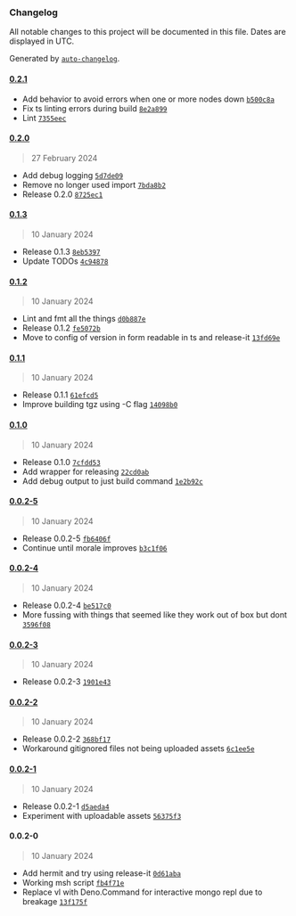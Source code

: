 ### Changelog

All notable changes to this project will be documented in this file. Dates are displayed in UTC.

Generated by [`auto-changelog`](https://github.com/CookPete/auto-changelog).

#### [0.2.1](https://github.com/zph/msh/compare/0.2.0...0.2.1)

- Add behavior to avoid errors when one or more nodes down [`b500c8a`](https://github.com/zph/msh/commit/b500c8a61996f1e084d786c73b911d25d6d62806)
- Fix ts linting errors during build [`8e2a899`](https://github.com/zph/msh/commit/8e2a8999fe2f37afa952c0be21ccc3eb4d6e9b21)
- Lint [`7355eec`](https://github.com/zph/msh/commit/7355eecd11d5d4c65cbee0a7609c9cbdaee68136)

#### [0.2.0](https://github.com/zph/msh/compare/0.1.3...0.2.0)

> 27 February 2024

- Add debug logging [`5d7de09`](https://github.com/zph/msh/commit/5d7de097c973714186fd2be0e82ea9231c430d31)
- Remove no longer used import [`7bda8b2`](https://github.com/zph/msh/commit/7bda8b2bcaf268cfcf2e24798925f3c159e035f7)
- Release 0.2.0 [`8725ec1`](https://github.com/zph/msh/commit/8725ec1ba1ec71b2c8af8cf1cd42588a3f3696d8)

#### [0.1.3](https://github.com/zph/msh/compare/0.1.2...0.1.3)

> 10 January 2024

- Release 0.1.3 [`8eb5397`](https://github.com/zph/msh/commit/8eb539712e059e0af2ad9e6963c4aa60694c17bc)
- Update TODOs [`4c94878`](https://github.com/zph/msh/commit/4c94878c6a81ea11f63187889146da4b2b65fc3e)

#### [0.1.2](https://github.com/zph/msh/compare/0.1.1...0.1.2)

> 10 January 2024

- Lint and fmt all the things [`d0b887e`](https://github.com/zph/msh/commit/d0b887e49630919b259d779ef69c42c6f9b08fbc)
- Release 0.1.2 [`fe5072b`](https://github.com/zph/msh/commit/fe5072bfbfe9657083bb30f3618424190f6afa6a)
- Move to config of version in form readable in ts and release-it [`13fd69e`](https://github.com/zph/msh/commit/13fd69e38e56744332a8e9385b9fb87f0a47d909)

#### [0.1.1](https://github.com/zph/msh/compare/0.1.0...0.1.1)

> 10 January 2024

- Release 0.1.1 [`61efcd5`](https://github.com/zph/msh/commit/61efcd57614a712da6334f7ee754ebc523bd21ca)
- Improve building tgz using -C flag [`14098b0`](https://github.com/zph/msh/commit/14098b06ad1cefc8c318d4e28d9db5e1789a9ac9)

#### [0.1.0](https://github.com/zph/msh/compare/0.0.2-5...0.1.0)

> 10 January 2024

- Release 0.1.0 [`7cfdd53`](https://github.com/zph/msh/commit/7cfdd53d4daab7c815f9c4af6f8d35a9a8ce35ce)
- Add wrapper for releasing [`22cd0ab`](https://github.com/zph/msh/commit/22cd0ab815e1e9b243534a74ea66a0d3c7d955f6)
- Add debug output to just build command [`1e2b92c`](https://github.com/zph/msh/commit/1e2b92c0d922d0d39c722259d9f0da4edb457210)

#### [0.0.2-5](https://github.com/zph/msh/compare/0.0.2-4...0.0.2-5)

> 10 January 2024

- Release 0.0.2-5 [`fb6406f`](https://github.com/zph/msh/commit/fb6406fcf441a596096139961652560f9b0e68bd)
- Continue until morale improves [`b3c1f06`](https://github.com/zph/msh/commit/b3c1f06e31a28904ddcee0e8abe518a6908c86a0)

#### [0.0.2-4](https://github.com/zph/msh/compare/0.0.2-3...0.0.2-4)

> 10 January 2024

- Release 0.0.2-4 [`be517c0`](https://github.com/zph/msh/commit/be517c03381a5d7f427ddcae1deb5c8734565803)
- More fussing with things that seemed like they work out of box but dont [`3596f08`](https://github.com/zph/msh/commit/3596f08521fa1e90e79c298be7f27267cb8bc36b)

#### [0.0.2-3](https://github.com/zph/msh/compare/0.0.2-2...0.0.2-3)

> 10 January 2024

- Release 0.0.2-3 [`1901e43`](https://github.com/zph/msh/commit/1901e437c2a21e273b93dd4c30b8137c97f7e86a)

#### [0.0.2-2](https://github.com/zph/msh/compare/0.0.2-1...0.0.2-2)

> 10 January 2024

- Release 0.0.2-2 [`368bf17`](https://github.com/zph/msh/commit/368bf17d925419608c006a0fc87aa4d69baafefe)
- Workaround gitignored files not being uploaded assets [`6c1ee5e`](https://github.com/zph/msh/commit/6c1ee5eec5cf17050e0a9a516bb0ff8ac571b6ae)

#### [0.0.2-1](https://github.com/zph/msh/compare/0.0.2-0...0.0.2-1)

> 10 January 2024

- Release 0.0.2-1 [`d5aeda4`](https://github.com/zph/msh/commit/d5aeda49e9951cc29a70b55773f42b2a59192afc)
- Experiment with uploadable assets [`56375f3`](https://github.com/zph/msh/commit/56375f37759c6ef32d9267da1928a3f4ec566c7c)

#### 0.0.2-0

> 10 January 2024

- Add hermit and try using release-it [`0d61aba`](https://github.com/zph/msh/commit/0d61aba84ce461d8f593857b2d115f1d8e603767)
- Working msh script [`fb4f71e`](https://github.com/zph/msh/commit/fb4f71ea5067ec6bc4d51d71b4dfeaa6fbb48c62)
- Replace vl with Deno.Command for interactive mongo repl due to breakage [`13f175f`](https://github.com/zph/msh/commit/13f175ffda41bc3bc960fa8e4ebe5d77fe1064e6)
